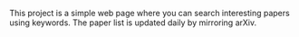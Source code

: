 This project is a simple web page where you can search interesting papers using keywords.
The paper list is updated daily by mirroring arXiv.
